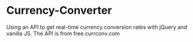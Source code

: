 # Currency-Converter
Using an API to get real-time currency conversion rates with jQuery and vanilla JS.
The API is from free.currconv.com
